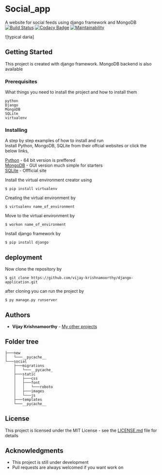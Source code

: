 # Social_app
A website for social feeds using django framework and MongoDB
[![Build Status](https://travis-ci.org/MrPowers/spark-daria.svg?branch=master)](https://github.com/vijay-krishnamoorthy/) 
[![Codacy Badge](https://api.codacy.com/project/badge/Grade/cf2c0624682b4487a3b3e5c8330f1fbe)](https://www.codacy.com/app/MrPowers/spark-daria?utm_source=github.com&amp;utm_medium=referral&amp;utm_content=MrPowers/spark-daria&amp;utm_campaign=Badge_Grade)
[![Maintainability](https://api.codeclimate.com/v1/badges/513fcd36d6be35191737/maintainability)](https://codeclimate.com/github/MrPowers/spark-daria/maintainability)

![typical daria]

## Getting Started

This project is created with django framework. MongoDB backend is also available

### Prerequisites

What things you need to install the project and how to install them

```
python
Django
MongoDB
SQLite
virtualenv
```
### Installing

A step by step examples of how to install and run
<br>Install Python, MongoDB, SQLite from their offcial websites or click the below links,

[Python](https://www.python.org/) - 64 bit version is preffered <br>
[MongoDB](https://www.mongodb.com/download-center/community) - GUI version much simple for starters <br>
[SQLite](https://www.sqlite.org/2019/sqlite-tools-win32-x86-3290000.zip) - Offficial site <br>

Install the virtual environment creator using

```
$ pip install virtualenv
```
Creating the virtual environment by

```
$ virtualenv name_of_environment
```
Move to the virtual environment by

```
$ workon name_of_environment
```
Install django framework by

```
$ pip install django
```
## deployment
Now clone the repository by 
```
$ git clone https://github.com/vijay-krishnamoorthy/django-application.git
```
after cloning you can run the project by 
```
$ py manage.py runserver
```
## Authors

* **Vijay Krishnamoorthy** - [My other projects](https://github.com/vijay-krishnamoorthy)

## Folder tree
```
├───new
│   └───__pycache__
└───social
    ├───migrations
    │   └───__pycache_
    ├───static
    │   ├───css
    │   ├───font
    │   │   └───roboto
    │   ├───images
    │   └───js
    ├───templates
    └───__pycache__

```
## License

This project is licensed under the MIT License - see the [LICENSE.md](LICENSE.md) file for details

## Acknowledgments

* This project is still under development
* Pull requests are always welcomed if you want work on
